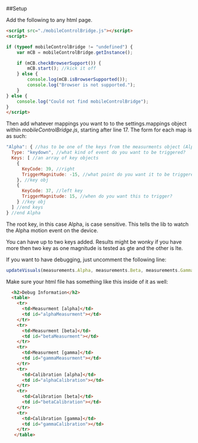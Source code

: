 ##Setup

Add the following to any html page.

```html
<script src="./mobileControlBridge.js"></script>
<script>

if (typeof mobileControlBridge != "undefined") {
	var mCB = mobileControlBridge.getInstance();

	if (mCB.checkBrowserSupport()) {
		mCB.start(); //kick it off
	} else {
		console.log(mCB.isBrowserSupported());
		console.log("Browser is not supported.");
	}
} else {
	console.log("Could not find mobileControlBridge");
}
</script>
```

Then add whatever mappings you want to to the settings.mappings object within *mobileControlBridge.js*, starting after line 17. The form for each map is as such:

```javascript
"Alpha": { //has to be one of the keys from the measurments object (Alpha, Beta, Gamma, X, Y, Z)
  Type: "keydown", //what kind of event do you want to be triggered?
  Keys: [ //an array of key objects
    {
      KeyCode: 39, //right
      TriggerMagnitude: -15, //what point do you want it to be triggered at?
    }, //key obj
    {
      KeyCode: 37, //left key
      TriggerMagnitude: 15, //when do you want this to trigger?
    } //key obj
  ] //end keys
} //end Alpha
```

The root key, in this case Alpha, is case sensitive. This tells the lib to watch the Alpha motion event on the device.

You can have up to two keys added. Results might be wonky if you have more then two key as one magnitude is tested as gte and the other is lte.

If you want to have debugging, just uncomment the following line:

```javascript
updateVisuals(measurements.Alpha, measurements.Beta, measurements.Gamma); //update our pretty visuals
```

Make sure your html file has something like this inside of it as well:

```html
  <h2>Debug Information</h2>
  <table>
    <tr>
      <td>Measurment [alpha]</td>
      <td id="alphaMeasurment"></td>
    </tr>
    <tr>
      <td>Measurment [beta]</td>
      <td id="betaMeasurment"></td>
    </tr>    
    <tr>
      <td>Measurment [gamma]</td>
      <td id="gammaMeasurment"></td>
    </tr>
    <tr>
      <td>Calibration [alpha]</td>
      <td id="alphaCalibration"></td>
    </tr>
    <tr>
      <td>Calibration [beta]</td>
      <td id="betaCalibration"></td>
    </tr>
    <tr>
      <td>Calibration [gamma]</td>
      <td id="gammaCalibration"></td>
    </tr>
   </table>
```